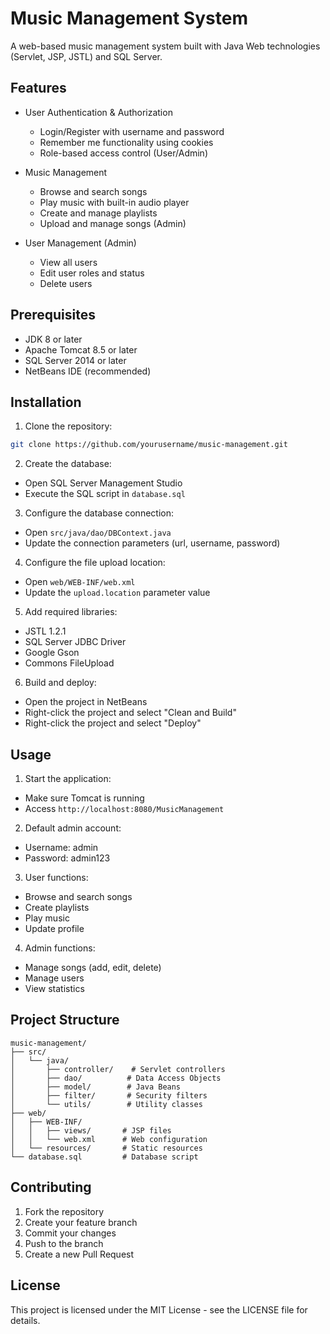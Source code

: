 # Music Management System

A web-based music management system built with Java Web technologies (Servlet, JSP, JSTL) and SQL Server.

## Features

- User Authentication & Authorization
  - Login/Register with username and password
  - Remember me functionality using cookies
  - Role-based access control (User/Admin)

- Music Management
  - Browse and search songs
  - Play music with built-in audio player
  - Create and manage playlists
  - Upload and manage songs (Admin)

- User Management (Admin)
  - View all users
  - Edit user roles and status
  - Delete users

## Prerequisites

- JDK 8 or later
- Apache Tomcat 8.5 or later
- SQL Server 2014 or later
- NetBeans IDE (recommended)

## Installation

1. Clone the repository:
```bash
git clone https://github.com/yourusername/music-management.git
```

2. Create the database:
- Open SQL Server Management Studio
- Execute the SQL script in `database.sql`

3. Configure the database connection:
- Open `src/java/dao/DBContext.java`
- Update the connection parameters (url, username, password)

4. Configure the file upload location:
- Open `web/WEB-INF/web.xml`
- Update the `upload.location` parameter value

5. Add required libraries:
- JSTL 1.2.1
- SQL Server JDBC Driver
- Google Gson
- Commons FileUpload

6. Build and deploy:
- Open the project in NetBeans
- Right-click the project and select "Clean and Build"
- Right-click the project and select "Deploy"

## Usage

1. Start the application:
- Make sure Tomcat is running
- Access `http://localhost:8080/MusicManagement`

2. Default admin account:
- Username: admin
- Password: admin123

3. User functions:
- Browse and search songs
- Create playlists
- Play music
- Update profile

4. Admin functions:
- Manage songs (add, edit, delete)
- Manage users
- View statistics

## Project Structure

```
music-management/
├── src/
│   └── java/
│       ├── controller/    # Servlet controllers
│       ├── dao/          # Data Access Objects
│       ├── model/        # Java Beans
│       ├── filter/       # Security filters
│       └── utils/        # Utility classes
├── web/
│   ├── WEB-INF/
│   │   ├── views/       # JSP files
│   │   └── web.xml      # Web configuration
│   └── resources/       # Static resources
└── database.sql         # Database script
```

## Contributing

1. Fork the repository
2. Create your feature branch
3. Commit your changes
4. Push to the branch
5. Create a new Pull Request

## License

This project is licensed under the MIT License - see the LICENSE file for details. 